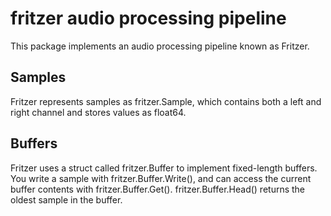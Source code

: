 fritzer audio processing pipeline
=================================

This package implements an audio processing pipeline known as Fritzer.

Samples
-------

Fritzer represents samples as fritzer.Sample, which contains both a left
and right channel and stores values as float64.

Buffers
-------

Fritzer uses a struct called fritzer.Buffer to implement fixed-length buffers.
You write a sample with fritzer.Buffer.Write(), and can access the current
buffer contents with fritzer.Buffer.Get(). fritzer.Buffer.Head() returns
the oldest sample in the buffer.

